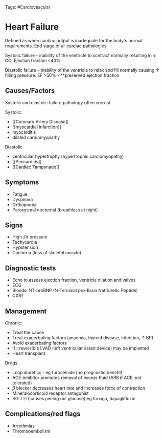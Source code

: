 Tags: #Cardiovascular

# Heart Failure

Defined as when cardiac output is inadequate for the body's normal requirements. End stage of all cardiac pathologies

Systolic failure - inability of the ventricle to contract normally resulting in $\downarrow$ CO. Ejection fraction <40%

Diastolic failure - Inability of the ventricle to relax and fill normally causing $\uparrow$ filling pressure. EF >50% - \*\*preserved ejection fraction

## Causes/Factors

Systolic and diastolic failure pathology often coexist

Systolic:

- [[Coronary Artery Disease]]
- [[myocardial infarction]]
- myocarditis
- dilated cardiomyopathy

Diastolic:

- ventricular hypertrophy (hypertrophic cardiomyopathy)
- [[Pericarditis]]
- [[Cardiac Tamponade]]

## Symptoms

- Fatigue
- Dyspnoea
- Orthopnoea
- Paroxysmal nocturnal (breathless at night)

## Signs

- High JV pressure
- Tachycardia
- Hypotension
- Cachexia (loss of skeletal muscle)

## Diagnostic tests

- Echo to assess ejection fraction, ventricle dilation and valves
- ECG
- Bloods: NT-proBNP (N-Terminal pro-Brain Natriuretic Peptide)
- CXR?

## Management

Chronic:

- Treat the cause
- Treat exacerbating factors (anaemia, thyroid disease, infection, $\uparrow$ BP)
- Avoid exacerbating factors
- If irreversible LVAD (left ventricular assist device) may be implanted
- Heart transplant

Drugs:

- Loop diuretics - eg furosemide (no prognostic benefit)
- ACE-inhibitor promotes removal of excess fluid (ARB if ACEi not tolerated)
- $\beta$ blocker decreases heart rate and increases force of contraction
- Mineralocorticoid receptor antagonist
- SGLT2i (causes peeing out glucose) eg forxiga, dapagliflozin

## Complications/red flags

- Arrythmias
- Thromboembolism

